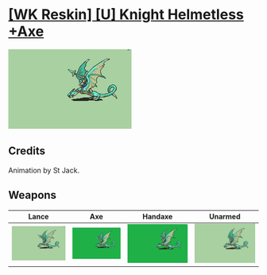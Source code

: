 # [\[WK Reskin\] \[U\] Knight Helmetless +Axe](./)

<img src="./2.%20Lance/Lance_000.png" alt="[WK Reskin] [U] Knight Helmetless +Axe standing" />

## Credits

Animation by St Jack.

## Weapons


|Lance |Axe |Handaxe |Unarmed |
|  :---: | :---: | :---: | :---: |
| <img alt="Lance animation" src="./2.%20Lance/Lance.gif" /> | <img alt="Axe animation" src="./3.%20Axe/Axe.gif" /> | <img alt="Handaxe animation" src="./4.%20Handaxe/Handaxe.gif" /> | <img alt="Unarmed animation" src="./8.%20Unarmed/Unarmed.gif" /> |
